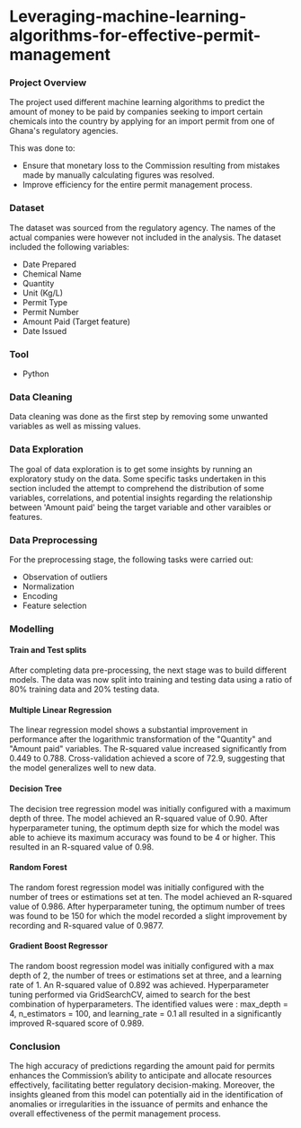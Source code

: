 # Leveraging-machine-learning-algorithms-for-effective-permit-management

### Project Overview
The project used different machine learning algorithms to predict the amount of money to be paid by companies seeking to import certain chemicals into the country 
by applying for an import permit from one of Ghana's regulatory agencies.

This was done to:
- Ensure that monetary loss to the Commission resulting from mistakes made by manually calculating figures was resolved.
- Improve efficiency for the entire permit management process. 

### Dataset
The dataset was sourced from the regulatory agency. The names of the actual companies were however not included in the analysis. The dataset included the
following variables: 
- Date Prepared
- Chemical Name
- Quantity
- Unit (Kg/L)
- Permit Type
- Permit Number 
- Amount Paid (Target feature) 
- Date Issued

### Tool
- Python

### Data Cleaning
Data cleaning was done as the first step by removing some unwanted variables as well as missing values. 

### Data Exploration
The goal of data exploration is to get some insights by running an exploratory study on the data. Some specific tasks undertaken in this section included the attempt to comprehend the distribution of some variables, correlations, and potential insights regarding the relationship between 'Amount paid' being the
target variable and other varaibles or features. 

### Data Preprocessing
For the preprocessing stage, the following tasks were carried out:
- Observation of outliers
- Normalization
- Encoding
- Feature selection

### Modelling
#### Train and Test splits 
After completing data pre-processing, the next stage was to build different models. The data was now split into training and testing data using a ratio of 80% training data and 20% testing data.

#### Multiple Linear Regression
The linear regression model shows a substantial improvement in performance after the logarithmic transformation of the "Quantity" and "Amount paid" variables. The R-squared value increased significantly from 0.449 to 0.788. Cross-validation achieved a score of 72.9, suggesting that the model generalizes well to new data.

#### Decision Tree
The decision tree regression model was initially configured with a maximum depth of three. The model achieved an R-squared value of 0.90. After hyperparameter
tuning, the optimum depth size for which the model was able to achieve its maximum accuracy was found to be 4 or higher. This resulted in an R-squared value of 0.98.

#### Random Forest 
The random forest regression model was initially configured with the number of trees or estimations set at ten. The model achieved an R-squared value of 0.986. After hyperparameter tuning, the optimum number of trees was found to be 150 for which the model recorded a slight improvement by recording and R-squared value of 0.9877.

#### Gradient Boost Regressor
The random boost regression model was initially configured with a max depth of 2, the number of trees or estimations set at three, and a learning rate of 1. An R-squared value of 0.892 was achieved. Hyperparameter tuning performed via GridSearchCV, aimed to search for the best combination of hyperparameters. The identified values were : max_depth = 4, n_estimators = 100, and learning_rate = 0.1 all resulted in a significantly improved R-squared score of 0.989.

### Conclusion
The high accuracy of predictions regarding the amount paid for permits enhances the Commission’s ability to anticipate and allocate resources effectively, facilitating better regulatory decision-making. Moreover, the insights gleaned from this model can potentially aid in the identification of anomalies or irregularities in the issuance of permits and enhance the overall effectiveness of the permit management process. 
